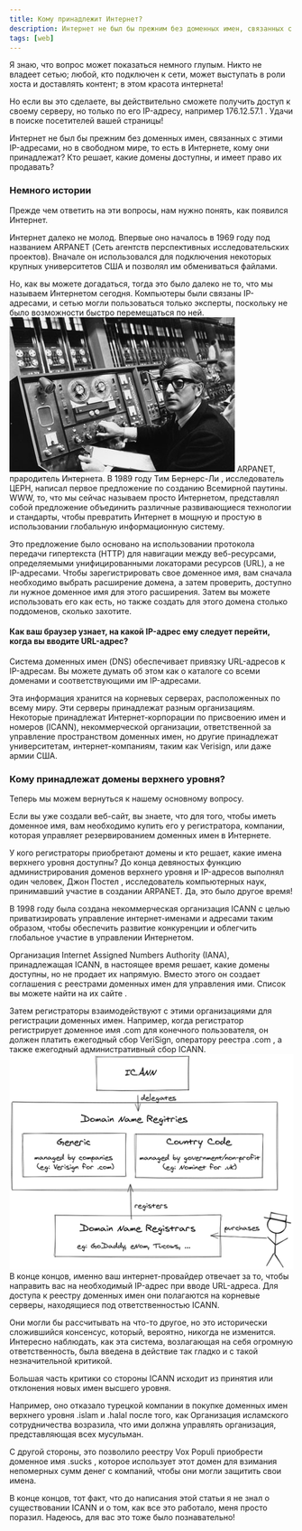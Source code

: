 ```yaml
---
title: Кому принадлежит Интернет?
description: Интернет не был бы прежним без доменных имен, связанных с этими IP-адресами, но в свободном мире, то есть в Интернете, кому они принадлежат?
tags: [web]
---
```


Я знаю, что вопрос может показаться немного глупым. Никто не владеет сетью; любой, кто подключен к сети, может выступать в роли хоста и доставлять контент; в этом красота интернета!

Но если вы это сделаете, вы действительно сможете получить доступ к своему серверу, но только по его IP-адресу, например 176.12.57.1 . Удачи в поиске посетителей вашей страницы!

Интернет не был бы прежним без доменных имен, связанных с этими IP-адресами, но в свободном мире, то есть в Интернете, кому они принадлежат? Кто решает, какие домены доступны, и имеет право их продавать?

### Немного истории
Прежде чем ответить на эти вопросы, нам нужно понять, как появился Интернет.

Интернет далеко не молод. Впервые оно началось в 1969 году под названием ARPANET (Сеть агентств перспективных исследовательских проектов). Вначале он использовался для подключения некоторых крупных университетов США и позволял им обмениваться файлами.

Но, как вы можете догадаться, тогда это было далеко не то, что мы называем Интернетом сегодня. Компьютеры были связаны IP-адресами, и сетью могли пользоваться только эксперты, поскольку не было возможности быстро перемещаться по ней.
![ARPANET](/assets/img/arpanet.jpg) ARPANET, прародитель Интернета.
В 1989 году Тим Бернерс-Ли , исследователь ЦЕРН, написал первое предложение по созданию Всемирной паутины. WWW, то, что мы сейчас называем просто Интернетом, представлял собой предложение объединить различные развивающиеся технологии и стандарты, чтобы превратить Интернет в мощную и простую в использовании глобальную информационную систему.

Это предложение было основано на использовании протокола передачи гипертекста (HTTP) для навигации между веб-ресурсами, определяемыми унифицированными локаторами ресурсов (URL), а не IP-адресами.
Чтобы зарегистрировать свое доменное имя, вам сначала необходимо выбрать расширение домена, а затем проверить, доступно ли нужное доменное имя для этого расширения. Затем вы можете использовать его как есть, но также создать для этого домена столько поддоменов, сколько захотите.
#### Как ваш браузер узнает, на какой IP-адрес ему следует перейти, когда вы вводите URL-адрес?
Система доменных имен (DNS) обеспечивает привязку URL-адресов к IP-адресам. Вы можете думать об этом как о каталоге со всеми доменами и соответствующими им IP-адресами.

Эта информация хранится на корневых серверах, расположенных по всему миру. Эти серверы принадлежат разным организациям. Некоторые принадлежат Интернет-корпорации по присвоению имен и номеров (ICANN), некоммерческой организации, ответственной за управление пространством доменных имен, но другие принадлежат университетам, интернет-компаниям, таким как Verisign, или даже армии США.

### Кому принадлежат домены верхнего уровня?
Теперь мы можем вернуться к нашему основному вопросу.

Если вы уже создали веб-сайт, вы знаете, что для того, чтобы иметь доменное имя, вам необходимо купить его у регистратора, компании, которая управляет резервированием доменных имен в Интернете.

У кого регистраторы приобретают домены и кто решает, какие имена верхнего уровня доступны?
До конца девяностых функцию администрирования доменов верхнего уровня и IP-адресов выполнял один человек, Джон Постел , исследователь компьютерных наук, принимавший участие в создании ARPANET. Да, это было другое время!

В 1998 году была создана некоммерческая организация ICANN с целью приватизировать управление интернет-именами и адресами таким образом, чтобы обеспечить развитие конкуренции и облегчить глобальное участие в управлении Интернетом.

Организация Internet Assigned Numbers Authority (IANA), принадлежащая ICANN, в настоящее время решает, какие домены доступны, но не продает их напрямую. Вместо этого он создает соглашения с реестрами доменных имен для управления ими. Список вы можете найти на их сайте .

Затем регистраторы взаимодействуют с этими организациями для регистрации доменных имен. Например, когда регистратор регистрирует доменное имя .com для конечного пользователя, он должен платить ежегодный сбор VeriSign, оператору реестра .com , а также ежегодный административный сбор ICANN.
![Регистраторы доменных имен](/assets/img/registrar.png)
В конце концов, именно ваш интернет-провайдер отвечает за то, чтобы направить вас на необходимый IP-адрес при вводе URL-адреса. Для доступа к реестру доменных имен они полагаются на корневые серверы, находящиеся под ответственностью ICANN.

Они могли бы рассчитывать на что-то другое, но это исторически сложившийся консенсус, который, вероятно, никогда не изменится. Интересно наблюдать, как эта система, возлагающая на себя огромную ответственность, была введена в действие так гладко и с такой незначительной критикой.

Большая часть критики со стороны ICANN исходит из принятия или отклонения новых имен высшего уровня.

Например, оно отказало турецкой компании в покупке доменных имен верхнего уровня .islam и .halal после того, как Организация исламского сотрудничества возразила, что ими должна управлять организация, представляющая всех мусульман.

С другой стороны, это позволило реестру Vox Populi приобрести доменное имя .sucks , которое использует этот домен для взимания непомерных сумм денег с компаний, чтобы они могли защитить свои имена.

В конце концов, тот факт, что до написания этой статьи я не знал о существовании ICANN и о том, как все это работало, меня просто поразил. Надеюсь, для вас это тоже было познавательно!
